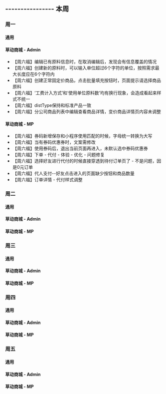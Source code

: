 ## ---------------- 本周

### 周一
#### 通用
#### 草动商城 - Admin
* 【周六福】编辑已有原料信息时，在取消编辑后，发现会有信息覆盖的情况
* 【周六福】创建新的原料时，可以输入单位超过6个字符的单位，按照需求最大长度应在6个字符内
* 【周六福】创建正常固定价商品，点击批量填充按钮时，页面提示请选择商品原料
* 【周六福】‘工费计入方式’和‘使用单位原料数’均有换行现象，会造成看起来样式不统一
* 【周六福】distType保持和标准产品一致
* 【周六福】分公司商品列表中编辑查看商品详情，变价商品详情页内容未调整
#### 草动商城 - MP
* 【周六福】券码新增保存和小程序使用匹配的时候，字母统一转换为大写
* 【周六福】当有券码优惠券时，文案需修改
* 【周六福】使用券码后，退出当前页面再进入，未默认选中券码优惠券
* 【周六福】下单 - 代付 - 体验 - 优化 - 问题修复
* 【周六福】选择好友进行代付的时候直接穿透到待付订单页了 - 不是问题，因是0元订单
* 【周六福】代人支付--好友点击进入的页面缺少按钮和商品数量
* 【周六福】订单详情 - 代付样式调整

### 周二
#### 通用
#### 草动商城 - Admin
#### 草动商城 - MP

### 周三
#### 通用
#### 草动商城 - Admin
#### 草动商城 - MP

### 周四
#### 通用
#### 草动商城 - Admin
#### 草动商城 - MP

### 周五
#### 通用
#### 草动商城 - Admin
#### 草动商城 - MP
